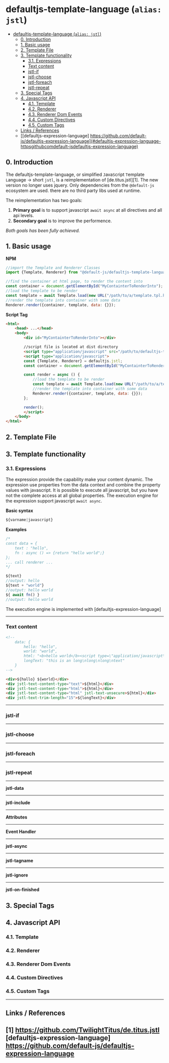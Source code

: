 # defaultjs-template-language (`alias: jstl`)

- [defaultjs-template-language (`alias: jstl`)](#defaultjs-template-language-alias-jstl)
  - [0. Introduction](#0-introduction)
  - [1. Basic usage](#1-basic-usage)
  - [2. Template File](#2-template-file)
  - [3. Template functionality](#3-template-functionality)
    - [3.1. Expressions](#31-expressions)
    - [Text content](#text-content)
    - [jstl-if](#jstl-if)
    - [jstl-choose](#jstl-choose)
    - [jstl-foreach](#jstl-foreach)
    - [jstl-repeat](#jstl-repeat)
  - [3. Special Tags](#3-special-tags)
  - [4. Javascript API](#4-javascript-api)
    - [4.1. Template](#41-template)
    - [4.2. Renderer](#42-renderer)
    - [4.3. Renderer Dom Events](#43-renderer-dom-events)
    - [4.4. Custom Directives](#44-custom-directives)
    - [4.5. Custom Tags](#45-custom-tags)
  - [Links / References](#links--references)
  - [[defaultjs-expression-language] https://github.com/default-js/defaultjs-expression-language](#defaultjs-expression-language-httpsgithubcomdefault-jsdefaultjs-expression-language)

## 0. Introduction

The defaultjs-template-language, or simplified `J`ava`S`cript `T`emplate `L`anguage -> short `jstl`,  is a reimplementation of [de.titus.jstl][1]. The new version no longer uses jquery. Only dependencies from the `@default-js` ecosystem are used. there are no third party libs used at runtime.

The reimplementation has two goals:

1. **Primary goal** is to support javascript `await async` at all directives and all api levels.
2. **Secondary goal** is to improve the performence.

*Both goals has been fully achieved.*


## 1. Basic usage

**NPM**

```javascript
//import the Template and Renderer Classes
import {Template, Renderer} from "@default-js/defaultjs-template-languange"

//find the container at html page, to render the content into
const container = document.getElementById("MyContainterToRenderInto");
//load the template to be render
const template = await Template.load(new URL("/path/to/a/template.tpl.html", location));
//render the template into container with some data
Renderer.render({container, template, data: {}});
```


**Script Tag**


```html
<html>
    <head> ...</head>
    <body>
        <div id="MyContainterToRenderInto"></div>

        //script file is located at dist directory
        <script type="application/javascript" src="/path/to/defaultjs-template-languange.min.js" />
        <script type="application/javascript">
        const {Template, Renderer} = defaultjs.jstl;
        const container = document.getElementById("MyContainterToRenderInto");

        const render = async () {
            //load the template to be render
            const template = await Template.load(new URL("/path/to/a/template.tpl.html", location));
            //render the template into container with some data
            Renderer.render({container, template, data: {}});
        };

        render();
        </script>
    </body>
</html>
```

## 2. Template File



## 3. Template functionality

### 3.1. Expressions

The expression provide the capability make your content dynamic. The expression use properties from the data context and combine the property values with javascript. It is possible to execute all javascript, but you have not the complete access at all global properties. The execution engine for the expression support javascript `await async`.

**Basic syntax**
```javascript
${varname|javascript}
```

**Examples**
```javascript
/*
const data = {
    text : "hello",
    fn : async () => {return "hello world";}
};
... call renderer ...
*/

${text}
//output: hello
${text + "world"}
//output: hello world
${ await fn() } 
//output: hello world

```

The execution engine is implemented with [defaultjs-expression-language]


---
### Text content




```html
<!--
    data: {
        hello: "hello",
        world: "world",
        html: "<b>hello world</b><script type=\"application/javascript\">alert(\"unsecure\")</script>",
        longText: "this is an long\nlong\nlong\ntext"
    }
-->

<div>${hallo} ${world}</div>
<div jstl-text-content-type="text">${html}</div>
<div jstl-text-content-type="html">${html}</div>
<div jstl-text-content-type="html" jstl-text-unsecure>${html}</div>
<div jstl-text-trim-length="15">${longText}</div>

```



---
### jstl-if

---
### jstl-choose

---
### jstl-foreach

---
### jstl-repeat

---
**jstl-data**

---
**jstl-include**

---
**Attributes**

---
**Event Handler**

---
**jstl-async**

---
**jstl-tagname**

---
**jstl-ignore**

---
**jstl-on-finished**


## 3. Special Tags

## 4. Javascript API

### 4.1. Template

### 4.2. Renderer

### 4.3. Renderer Dom Events

### 4.4. Custom Directives

### 4.5. Custom Tags


---
## Links / References

[1] https://github.com/TwilightTitus/de.titus.jstl
[defaultjs-expression-language] https://github.com/default-js/defaultjs-expression-language
---